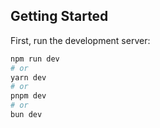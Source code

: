 

## Getting Started

First, run the development server:

```bash
npm run dev
# or
yarn dev
# or
pnpm dev
# or
bun dev
```
